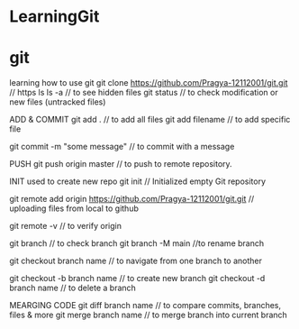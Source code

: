 # LearningGit
# git
learning how to use git
git clone https://github.com/Pragya-12112001/git.git // https
ls
ls -a // to see  hidden files
git status // to check modification or new files (untracked files)

ADD & COMMIT
git add . // to add all files
git add filename // to add specific file

git commit -m "some message"   // to commit with a message

PUSH
git push origin master // to push to remote repository. 

INIT used to create new repo
git init // Initialized empty Git repository 

git remote add origin https://github.com/Pragya-12112001/git.git // uploading files from local to github

git remote -v // to verify origin

git branch // to check branch
git branch -M main //to rename branch

git checkout branch name // to navigate from one branch to another

git checkout -b branch name // to create new branch
git checkout -d branch name // to delete a branch

MEARGING CODE
git diff branch name // to compare commits, branches, files & more
git merge branch name // to merge branch into current branch